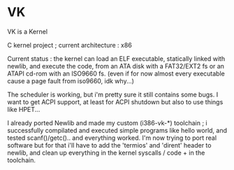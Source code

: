 # VK
VK is a Kernel

C kernel project ; current architecture : x86

Current status : the kernel can load an ELF executable, statically linked with newlib, and execute the code, 
from an ATA disk with a FAT32/EXT2 fs or an ATAPI cd-rom with an ISO9660 fs.
(even if for now almost every executable cause a page fault from iso9660, idk why...)

The scheduler is working, but i'm pretty sure it still contains some bugs.
I want to get ACPI support, at least for ACPI shutdown but also to use things like HPET...

I already ported Newlib and made my custom (i386-vk-*) toolchain ; i successfully compilated and executed simple
programs like hello world, and tested scanf()/getc().. and everything worked.
I'm now trying to port real software but for that i'll have to add the 'termios' and 'dirent' header to newlib,
and clean up everything in the kernel syscalls / code + in the toolchain.
